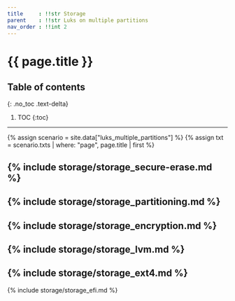 ```yaml
---
title     : !!str Storage
parent    : !!str Luks on multiple partitions
nav_order : !!int 2
---
```


# {{ page.title }}

## Table of contents
{: .no_toc .text-delta}

1. TOC
{:toc}

---

{% assign scenario = site.data["luks_multiple_partitions"] %}
{% assign txt = scenario.txts | where: "page", page.title | first %}

{% include storage/storage_secure-erase.md %}
---
{% include storage/storage_partitioning.md %}
---
{% include storage/storage_encryption.md %}
---
{% include storage/storage_lvm.md %}
---
{% include storage/storage_ext4.md %}
---
{% include storage/storage_efi.md %}
